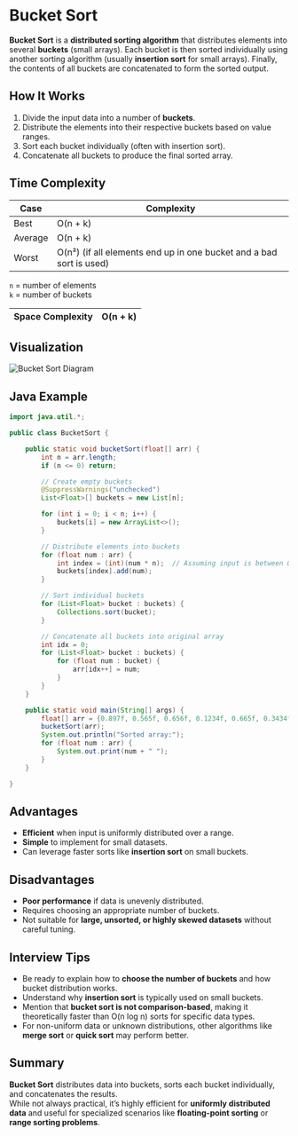 # Bucket Sort

**Bucket Sort** is a **distributed sorting algorithm** that distributes elements into several **buckets** (small arrays). Each bucket is then sorted individually using another sorting algorithm (usually **insertion sort** for small arrays). Finally, the contents of all buckets are concatenated to form the sorted output.

## How It Works

1. Divide the input data into a number of **buckets**.
2. Distribute the elements into their respective buckets based on value ranges.
3. Sort each bucket individually (often with insertion sort).
4. Concatenate all buckets to produce the final sorted array.

## Time Complexity

| Case    | Complexity                                                          |
| ------- | ------------------------------------------------------------------- |
| Best    | O(n + k)                                                            |
| Average | O(n + k)                                                            |
| Worst   | O(n²) (if all elements end up in one bucket and a bad sort is used) |

`n` = number of elements  
`k` = number of buckets

| Space Complexity | O(n + k) |
| ---------------- | -------- |

## Visualization

![Bucket Sort Diagram](https://res.cloudinary.com/practicaldev/image/fetch/s--OCRlBcCM--/c_limit%2Cf_auto%2Cfl_progressive%2Cq_auto%2Cw_880/https://dev-to-uploads.s3.amazonaws.com/i/m10o9xkwmpyllvarra5g.png)

## Java Example

```java showLineNumbers
import java.util.*;

public class BucketSort {

    public static void bucketSort(float[] arr) {
        int n = arr.length;
        if (n <= 0) return;

        // Create empty buckets
        @SuppressWarnings("unchecked")
        List<Float>[] buckets = new List[n];

        for (int i = 0; i < n; i++) {
            buckets[i] = new ArrayList<>();
        }

        // Distribute elements into buckets
        for (float num : arr) {
            int index = (int)(num * n);  // Assuming input is between 0 and 1
            buckets[index].add(num);
        }

        // Sort individual buckets
        for (List<Float> bucket : buckets) {
            Collections.sort(bucket);
        }

        // Concatenate all buckets into original array
        int idx = 0;
        for (List<Float> bucket : buckets) {
            for (float num : bucket) {
                arr[idx++] = num;
            }
        }
    }

    public static void main(String[] args) {
        float[] arr = {0.897f, 0.565f, 0.656f, 0.1234f, 0.665f, 0.3434f};
        bucketSort(arr);
        System.out.println("Sorted array:");
        for (float num : arr) {
            System.out.print(num + " ");
        }
    }

}
```

## Advantages

- **Efficient** when input is uniformly distributed over a range.
- **Simple** to implement for small datasets.
- Can leverage faster sorts like **insertion sort** on small buckets.

## Disadvantages

- **Poor performance** if data is unevenly distributed.
- Requires choosing an appropriate number of buckets.
- Not suitable for **large, unsorted, or highly skewed datasets** without careful tuning.

## Interview Tips

- Be ready to explain how to **choose the number of buckets** and how bucket distribution works.
- Understand why **insertion sort** is typically used on small buckets.
- Mention that **bucket sort is not comparison-based**, making it theoretically faster than O(n log n) sorts for specific data types.
- For non-uniform data or unknown distributions, other algorithms like **merge sort** or **quick sort** may perform better.

## Summary

**Bucket Sort** distributes data into buckets, sorts each bucket individually, and concatenates the results.  
While not always practical, it’s highly efficient for **uniformly distributed data** and useful for specialized scenarios like **floating-point sorting** or **range sorting problems**.

